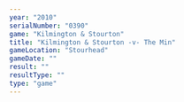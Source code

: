 ```yaml
---
year: "2010"
serialNumber: "0390" 
game: "Kilmington & Stourton"
title: "Kilmington & Stourton -v- The Min"
gameLocation: "Stourhead"
gameDate: ""
result: ""
resultType: ""
type: "game"
---
```

